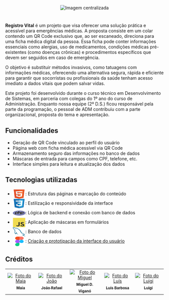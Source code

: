 <p align="center">
  <img src="https://github.com/user-attachments/assets/abe334e7-b1d1-44fd-ac26-5192c195b5e9" alt="Imagem centralizada">
</p>

#

**Registro Vital** é um projeto que visa oferecer uma solução prática e acessível para emergências médicas. A proposta consiste em um colar contendo um QR Code exclusivo que, ao ser escaneado, direciona para uma ficha médica digital da pessoa. Essa ficha pode conter informações essenciais como alergias, uso de medicamentos, condições médicas pré-existentes (como doenças crônicas) e procedimentos específicos que devem ser seguidos em caso de emergência.

O objetivo é substituir métodos invasivos, como tatuagens com informações médicas, oferecendo uma alternativa segura, rápida e eficiente para garantir que socorristas ou profissionais da saúde tenham acesso imediato a dados vitais que podem salvar vidas.

Este projeto foi desenvolvido durante o curso técnico em Desenvolvimento de Sistemas, em parceria com colegas do 1º ano do curso de Administração. Enquanto nossa equipe (2º D.S.) ficou responsável pela parte da programação, o pessoal de ADM contribuiu com a parte organizacional, proposta do tema e apresentação.

## Funcionalidades

- Geração de QR Code vinculado ao perfil do usuário
- Página web com ficha médica acessível via QR Code
- Armazenamento seguro das informações no banco de dados
- Máscaras de entrada para campos como CPF, telefone, etc.
- Interface simples para leitura e atualização dos dados

## Tecnologias utilizadas

- <img align="center" alt="HTML" height="30" width="40" src="https://raw.githubusercontent.com/devicons/devicon/master/icons/html5/html5-original.svg">: Estrutura das páginas e marcação do conteúdo
- <img align="center" alt="CSS" height="30" width="40" src="https://raw.githubusercontent.com/devicons/devicon/master/icons/css3/css3-original.svg">: Estilização e responsividade da interface
- <img align="center" alt="PHP" height="30" width="40" src="https://raw.githubusercontent.com/devicons/devicon/master/icons/php/php-original.svg">: Lógica de backend e conexão com banco de dados
- <img align="center" alt="JavaScript" height="30" width="40" src="https://raw.githubusercontent.com/devicons/devicon/master/icons/javascript/javascript-original.svg">: Aplicação de máscaras em formulários
- <img align="center" alt="MySQL" height="30" width="40" src="https://raw.githubusercontent.com/devicons/devicon/master/icons/mysql/mysql-original.svg">: Banco de dados
- <img align="center" alt="Figma" height="30" width="40" src="https://raw.githubusercontent.com/devicons/devicon/master/icons/figma/figma-original.svg">: [Criação e prototipação da interface do usuário](https://www.figma.com/design/QsdoiSDlmsi5i5TYgHuJRt/Registro-Vital---RV?node-id=237-39&t=stncWbomy25ZACew-1)

<h2>Créditos</h2>
<table>
  <tr>
    <td align="center">
      <a href="https://github.com/MatheusMaiaRangel">
        <img src="https://avatars.githubusercontent.com/u/179478474?v=4" width="100px" alt="Foto do Maia"/><br>
        <sub><b>Maia</b></sub>
      </a>
    </td>
    <td align="center">
      <a href="https://github.com/alvesxr">
        <img src="https://avatars.githubusercontent.com/u/175729323?v=4" width="100px" alt="Foto do João"/><br>
        <sub><b>João Rafael</b></sub>
      </a>
    </td>
    <td align="center">
      <a href="https://github.com/MiguelDVigano">
        <img src="https://avatars.githubusercontent.com/u/180428531?v=4" width="100px" alt="Foto do Miguel"/><br>
        <sub><b>Miguel D. Viganó</b></sub>
      </a>
    </td>
  <td align="center">
      <a href="https://www.behance.net/luisbarbosa25">
        <img src="https://mir-s3-cdn-cf.behance.net/user/115/4c780f1243564109.66a838b621f93.jpg" width="100px" alt="Foto do Luís"/><br>
        <sub><b>Luís Barbosa</b></sub>
      </a>
    </td>
    <td align="center">
      <a href="https://github.com/Luigi-leao">
        <img src="https://avatars.githubusercontent.com/u/170271119?v=4" width="100px" alt="Foto do Luigi"/><br>
        <sub><b>Luigi</b></sub>
      </a>
    </td>
  </tr>
</table>





